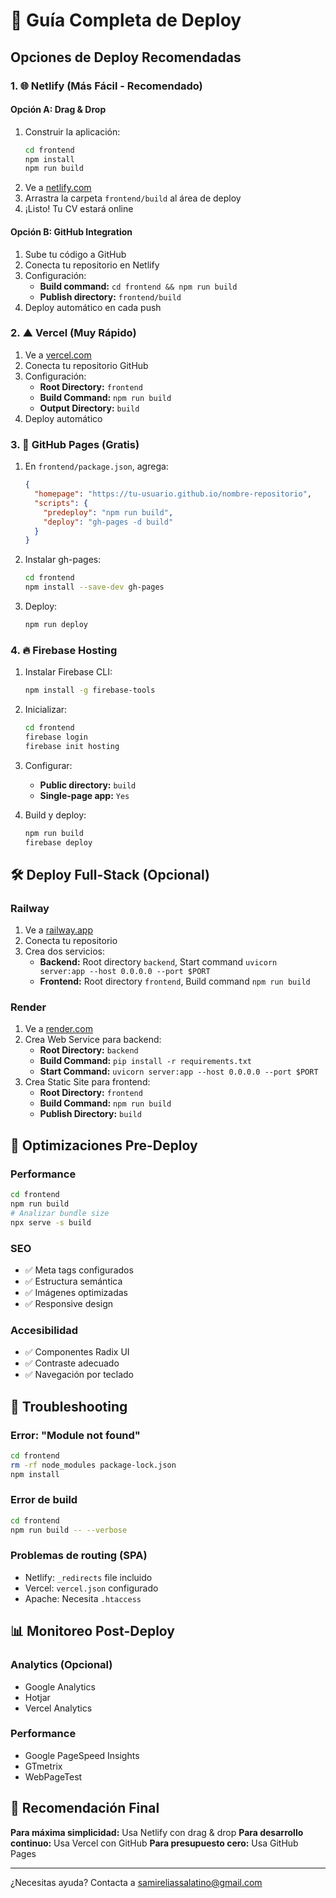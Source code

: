# 🚀 Guía Completa de Deploy

## Opciones de Deploy Recomendadas

### 1. 🌐 Netlify (Más Fácil - Recomendado)

#### Opción A: Drag & Drop
1. Construir la aplicación:
   ```bash
   cd frontend
   npm install
   npm run build
   ```
2. Ve a [netlify.com](https://netlify.com)
3. Arrastra la carpeta `frontend/build` al área de deploy
4. ¡Listo! Tu CV estará online

#### Opción B: GitHub Integration
1. Sube tu código a GitHub
2. Conecta tu repositorio en Netlify
3. Configuración:
   - **Build command:** `cd frontend && npm run build`
   - **Publish directory:** `frontend/build`
4. Deploy automático en cada push

### 2. ▲ Vercel (Muy Rápido)

1. Ve a [vercel.com](https://vercel.com)
2. Conecta tu repositorio GitHub
3. Configuración:
   - **Root Directory:** `frontend`
   - **Build Command:** `npm run build`
   - **Output Directory:** `build`
4. Deploy automático

### 3. 🐙 GitHub Pages (Gratis)

1. En `frontend/package.json`, agrega:
   ```json
   {
     "homepage": "https://tu-usuario.github.io/nombre-repositorio",
     "scripts": {
       "predeploy": "npm run build",
       "deploy": "gh-pages -d build"
     }
   }
   ```

2. Instalar gh-pages:
   ```bash
   cd frontend
   npm install --save-dev gh-pages
   ```

3. Deploy:
   ```bash
   npm run deploy
   ```

### 4. 🔥 Firebase Hosting

1. Instalar Firebase CLI:
   ```bash
   npm install -g firebase-tools
   ```

2. Inicializar:
   ```bash
   cd frontend
   firebase login
   firebase init hosting
   ```

3. Configurar:
   - **Public directory:** `build`
   - **Single-page app:** `Yes`

4. Build y deploy:
   ```bash
   npm run build
   firebase deploy
   ```

## 🛠️ Deploy Full-Stack (Opcional)

### Railway
1. Ve a [railway.app](https://railway.app)
2. Conecta tu repositorio
3. Crea dos servicios:
   - **Backend:** Root directory `backend`, Start command `uvicorn server:app --host 0.0.0.0 --port $PORT`
   - **Frontend:** Root directory `frontend`, Build command `npm run build`

### Render
1. Ve a [render.com](https://render.com)
2. Crea Web Service para backend:
   - **Root Directory:** `backend`
   - **Build Command:** `pip install -r requirements.txt`
   - **Start Command:** `uvicorn server:app --host 0.0.0.0 --port $PORT`
3. Crea Static Site para frontend:
   - **Root Directory:** `frontend`
   - **Build Command:** `npm run build`
   - **Publish Directory:** `build`

## 📱 Optimizaciones Pre-Deploy

### Performance
```bash
cd frontend
npm run build
# Analizar bundle size
npx serve -s build
```

### SEO
- ✅ Meta tags configurados
- ✅ Estructura semántica
- ✅ Imágenes optimizadas
- ✅ Responsive design

### Accesibilidad
- ✅ Componentes Radix UI
- ✅ Contraste adecuado
- ✅ Navegación por teclado

## 🔧 Troubleshooting

### Error: "Module not found"
```bash
cd frontend
rm -rf node_modules package-lock.json
npm install
```

### Error de build
```bash
cd frontend
npm run build -- --verbose
```

### Problemas de routing (SPA)
- Netlify: `_redirects` file incluido
- Vercel: `vercel.json` configurado
- Apache: Necesita `.htaccess`

## 📊 Monitoreo Post-Deploy

### Analytics (Opcional)
- Google Analytics
- Hotjar
- Vercel Analytics

### Performance
- Google PageSpeed Insights
- GTmetrix
- WebPageTest

## 🎯 Recomendación Final

**Para máxima simplicidad:** Usa Netlify con drag & drop
**Para desarrollo continuo:** Usa Vercel con GitHub
**Para presupuesto cero:** Usa GitHub Pages

---

¿Necesitas ayuda? Contacta a samireliassalatino@gmail.com